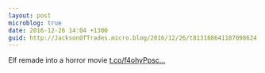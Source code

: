 ```yaml
---
layout: post
microblog: true
date: 2016-12-26 14:04 +1300
guid: http://JacksonOfTrades.micro.blog/2016/12/26/t813188641187098624.html
---
```

Elf remade into a horror movie [t.co/f4ohyPpsc...](https://t.co/f4ohyPpscw)
